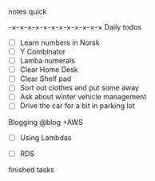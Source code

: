 notes quick


-×-×-×-×-×-×-×-×-×-×-×-×
Daily todos 
- [ ] Learn numbers in Norsk
- [ ] Y Combinator
- [ ] Lamba numerals
- [ ] Clear Home Desk
- [ ] Clear Shelf pad
- [ ] Sort out clothes and put some away
- [ ] Ask about winter vehicle management
- [ ] Drive the car for a bit in parking lot

Blogging @blog +AWS
- [ ] Using Lambdas
- [ ] RDS


finished tasks


<!--stackedit_data:
eyJoaXN0b3J5IjpbLTE0OTk1OTU1NTQsMjEwNTg3NDc0NCwxNj
UxNzU4NjY0LC05OTYzMjIyMywxMzI3ODIxMTc5LC0yOTk4MTgy
NzAsMTk4NzE4NzgzNV19
-->
